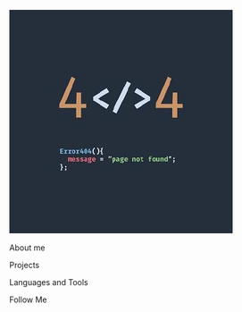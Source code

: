 ![Header](https://github.com/omgpiu/omgpiu/blob/main/assets/avatar.jpg)

About me

Projects

Languages and Tools

Follow Me





